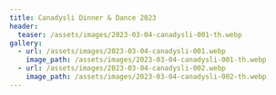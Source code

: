```yaml
---
title: Canadysli Dinner & Dance 2023
header:
  teaser: /assets/images/2023-03-04-canadysli-001-th.webp
gallery:
  - url: /assets/images/2023-03-04-canadysli-001.webp
    image_path: /assets/images/2023-03-04-canadysli-001-th.webp
  - url: /assets/images/2023-03-04-canadysli-002.webp
    image_path: /assets/images/2023-03-04-canadysli-002-th.webp
---
```

